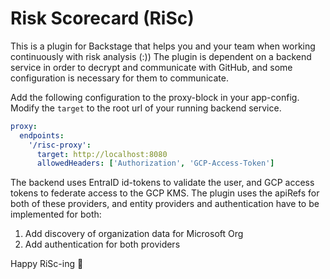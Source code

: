 # Risk Scorecard (RiSc)

This is a plugin for Backstage that helps you and your team when working continuously with risk analysis (:))
The plugin is dependent on a backend service in order to decrypt and communicate with GitHub, and some configuration is
necessary for them to communicate.

Add the following configuration to the proxy-block in your app-config. Modify the `target` to the root url of your running backend service.

```yaml
proxy:
  endpoints:
    '/risc-proxy':
      target: http://localhost:8080
      allowedHeaders: ['Authorization', 'GCP-Access-Token']
```

The backend uses EntraID id-tokens to validate the user, and GCP access tokens to federate access to the GCP KMS.
The plugin uses the apiRefs for both of these providers, and entity providers and authentication have to be implemented
for both:

1. Add discovery of organization data for Microsoft Org
2. Add authentication for both providers

Happy RiSc-ing 🌹
